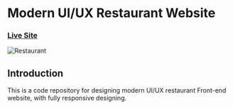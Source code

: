 # Modern UI/UX Restaurant Website

### [Live Site](https://rest-ui-ux.vercel.app/)

![Restaurant](https://file.io/P80BjgMAQIX8)



## Introduction
This is a code repository for designing modern UI/UX restaurant Front-end website, with fully responsive designing.
